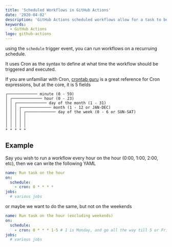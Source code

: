```yaml
---
title: 'Scheduled Workflows in GitHub Actions'
date: '2020-04-02'
description: 'GitHub Actions scheduled workflows allow for a task to be done in GitHub Actions on a fixed schedule using a cron syntax'
keywords:
  - GitHub Actions
logo: github-actions
---
```


using the `schedule` trigger event, you can run workflows on a recurruing schedule.

It uses Cron as the syntax to define at what time the workflow should be triggered and executed.

If you are unfamiliar with Cron, [crontab guru](https://crontab.guru/) is a great reference for Cron expressions, but at the core, it is 5 fields

```
┌───────────── minute (0 - 59)
│ ┌───────────── hour (0 - 23)
│ │ ┌───────────── day of the month (1 - 31)
│ │ │ ┌───────────── month (1 - 12 or JAN-DEC)
│ │ │ │ ┌───────────── day of the week (0 - 6 or SUN-SAT)
│ │ │ │ │
│ │ │ │ │
│ │ │ │ │
* * * * *
```

## Example

Say you wish to run a workflow every hour on the hour (0:00, 1:00, 2:00, etc), then we can write the following YAML

```yaml title=hourly-task.yml
name: Run task on the hour
on:
  schedule:
    - cron: 0 * * * *
jobs:
  # various jobs
```

or maybe we want to do the same, but not on the weekends

```yaml title=hourly-task-weekday.yml
name: Run task on the hour (excluding weekends)
on:
  schedule:
    - cron: 0 * * * 1-5 # 1 is Monday, and go all the way till 5 or Friday.
jobs:
  # various jobs
```
